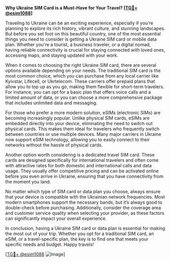 **Why Ukraine SIM Card is a Must-Have for Your Travel? [[TG💪+ @esim1088](https://t.me/s/esim1088)]**

Traveling to Ukraine can be an exciting experience, especially if you’re planning to explore its rich history, vibrant culture, and stunning landscapes. But before you set foot on this beautiful country, one of the most essential things you need to consider is getting a Ukraine SIM card or mobile data plan. Whether you're a tourist, a business traveler, or a digital nomad, having reliable connectivity is crucial for staying connected with loved ones, accessing maps, and staying updated with your work.

When it comes to choosing the right Ukraine SIM card, there are several options available depending on your needs. The traditional SIM card is the most common choice, which you can purchase from any local carrier like Kyivstar, Lifecell, or Ukrtelecom. These carriers offer prepaid plans that allow you to top up as you go, making them flexible for short-term travelers. For instance, you can opt for a basic plan that offers voice calls and a limited amount of data, or you can choose a more comprehensive package that includes unlimited data and messaging.

For those who prefer a more modern solution, eSIMs (electronic SIMs) are becoming increasingly popular. Unlike physical SIM cards, eSIMs are embedded directly into your device, eliminating the need to switch out physical cards. This makes them ideal for travelers who frequently switch between countries or use multiple devices. Many major carriers in Ukraine now support eSIM technology, allowing you to easily connect to their networks without the hassle of physical cards.

Another option worth considering is a dedicated travel SIM card. These cards are designed specifically for international travelers and often come with attractive rates for both domestic and international calls and data usage. They usually offer competitive pricing and can be activated online before you even arrive in Ukraine, ensuring that you have connectivity from the moment you land.

No matter which type of SIM card or data plan you choose, always ensure that your device is compatible with the Ukrainian network frequencies. Most modern smartphones support the necessary bands, but it’s always good to double-check before purchasing. Additionally, consider the coverage area and customer service quality when selecting your provider, as these factors can significantly impact your overall experience.

In conclusion, having a Ukraine SIM card or data plan is essential for making the most out of your trip. Whether you opt for a traditional SIM card, an eSIM, or a travel-specific plan, the key is to find one that meets your specific needs and budget. Happy travels!

[[TG💪+ @esim1088](https://t.me/s/esim1088) ![Image](https://i.postimg.cc/Y0z9fWf4/image.png)]
